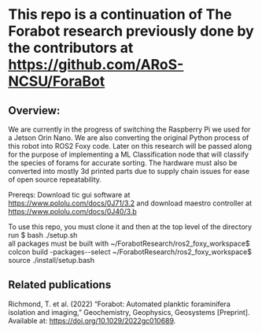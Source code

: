 # This repo is a continuation of The Forabot research previously done by the contributors at https://github.com/ARoS-NCSU/ForaBot
## Overview:
We are currently in the progress of switching the Raspberry Pi we used for a Jetson Orin Nano. We are also converting the original Python process of this robot into ROS2 Foxy code. Later on this research will be passed along for the purpose of implementing a ML Classification node that will classify the species of forams for accurate sorting. The hardware must also be converted into mostly 3d printed parts due to supply chain issues for ease of open source repeatability. 

Prereqs: Download tic gui software at https://www.pololu.com/docs/0J71/3.2 and download maestro controller at https://www.pololu.com/docs/0J40/3.b 

To use this repo, you must clone it and then at the top level of the directory run 
$ bash ./setup.sh 	
all packages must be built with
~/ForabotResearch/ros2_foxy_workspace$ colcon build -packages--select <package names>
~/ForabotResearch/ros2_foxy_workspace$ source ./install/setup.bash



## Related publications
Richmond, T. et al. (2022) “Forabot: Automated planktic foraminifera isolation and imaging,” Geochemistry, Geophysics, Geosystems [Preprint]. Available at: https://doi.org/10.1029/2022gc010689. 

